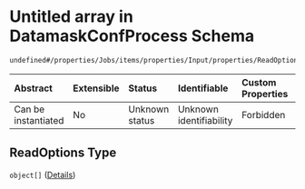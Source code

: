 # Untitled array in DatamaskConfProcess Schema

```txt
undefined#/properties/Jobs/items/properties/Input/properties/ReadOptions
```



| Abstract            | Extensible | Status         | Identifiable            | Custom Properties | Additional Properties | Access Restrictions | Defined In                                                                |
| :------------------ | :--------- | :------------- | :---------------------- | :---------------- | :-------------------- | :------------------ | :------------------------------------------------------------------------ |
| Can be instantiated | No         | Unknown status | Unknown identifiability | Forbidden         | Allowed               | none                | [datamask.schema.json\*](out/datamask.schema.json "open original schema") |

## ReadOptions Type

`object[]` ([Details](datamask-properties-jobs-items-properties-input-properties-readoptions-items.md))
